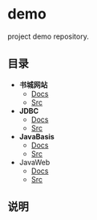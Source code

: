 # demo

project demo repository.

## 目录

* **书城网站**
  * [Docs](book/docs/README.md)
  * [Src](book/src/book)
* **JDBC**
  * [Docs](jdbc/README.md)
  * [Src](jdbc/src/code)
* **JavaBasis**
  * [Docs](JavaBasis/README.md)
  * [Src](JavaBasis/src/code)
* JavaWeb
  * [Docs](JavaBasis/note)
  * [Src](JavaBasis/src)

## 说明
